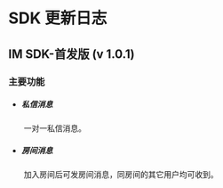 # SDK 更新日志

##  IM SDK-首发版 (v 1.0.1)

###  主要功能
- ##### 私信消息

  ​	一对一私信消息。

- ##### 房间消息

  ​	加入房间后可发房间消息，同房间的其它用户均可收到。

